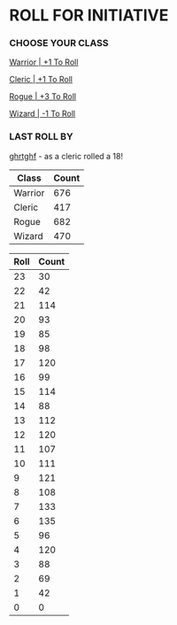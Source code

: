 # ROLL FOR INITIATIVE
### CHOOSE YOUR CLASS

[Warrior | +1 To Roll](https://github.com/benjaminsampica/benjaminsampica/issues/new?title=roll%7Cwarrior&body=Just+click+%27Submit+new+issue%27.)

[Cleric | +1 To Roll](https://github.com/benjaminsampica/benjaminsampica/issues/new?title=roll%7Ccleric&body=Just+click+%27Submit+new+issue%27.)

[Rogue | +3 To Roll](https://github.com/benjaminsampica/benjaminsampica/issues/new?title=roll%7Crogue&body=Just+click+%27Submit+new+issue%27.)

[Wizard | -1 To Roll](https://github.com/benjaminsampica/benjaminsampica/issues/new?title=roll%7Cwizard&body=Just+click+%27Submit+new+issue%27.)
### LAST ROLL BY
[ghrtghf](https://www.github.com/ghrtghf) - as a cleric rolled a 18!

|Class|Count|
|-|-|
|Warrior|676|
|Cleric|417|
|Rogue|682|
|Wizard|470|

|Roll|Count|
|-|-|
|23|30
|22|42
|21|114
|20|93
|19|85
|18|98
|17|120
|16|99
|15|114
|14|88
|13|112
|12|120
|11|107
|10|111
|9|121
|8|108
|7|133
|6|135
|5|96
|4|120
|3|88
|2|69
|1|42
|0|0
